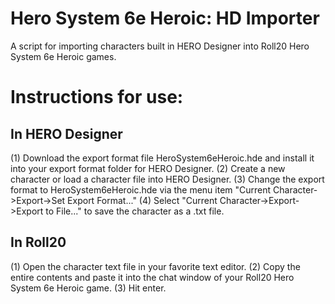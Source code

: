 # Hero System 6e Heroic: HD Importer
A script for importing characters built in HERO Designer into Roll20 Hero System 6e Heroic games. 

# Instructions for use:

## In HERO Designer

(1) Download the export format file HeroSystem6eHeroic.hde and install it into your export format folder for HERO Designer.
(2) Create a new character or load a character file into HERO Designer.
(3) Change the export format to HeroSystem6eHeroic.hde via the menu item "Current Character->Export->Set Export Format..."
(4) Select "Current Character->Export->Export to File..." to save the character as a .txt file.

## In Roll20

(1) Open the character text file in your favorite text editor.
(2) Copy the entire contents and paste it into the chat window of your Roll20 Hero System 6e Heroic game.
(3) Hit enter.
